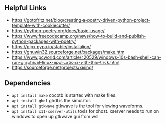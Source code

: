 ## Helpful Links

- https://gotofritz.net/blog/creating-a-poetry-driven-python-project-template-with-cookiecutter/
- https://python-poetry.org/docs/basic-usage/
- https://www.freecodecamp.org/news/how-to-build-and-publish-python-packages-with-poetry/
- https://pipx.pypa.io/stable/installation/
- https://gnuwin32.sourceforge.net/packages/make.htm
- https://www.pcworld.com/article/420529/windows-10s-bash-shell-can-run-graphical-linux-applications-with-this-trick.html
- https://sourceforge.net/projects/xming/

## Dependencies

- `apt install make` cocotb is started with make files.
- `apt install ghdl` ghdl is the simulator.
- `apt install gtkwave` gtkwave is the tool for viewing waveforms.
- `apt install x11-xserver-utils` tools for xhost. xserver needs to run on windows to open up gtkwave gui from wsl